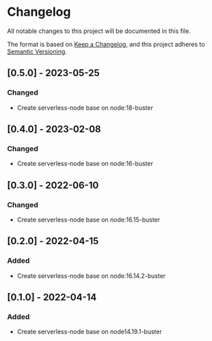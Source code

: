 # Changelog

All notable changes to this project will be documented in this file.

The format is based on [Keep a Changelog](https://keepachangelog.com/en/1.0.0/),
and this project adheres to [Semantic Versioning](https://semver.org/spec/v2.0.0.html).

## [0.5.0] - 2023-05-25

### Changed

- Create serverless-node base on node:18-buster

## [0.4.0] - 2023-02-08

### Changed

- Create serverless-node base on node:16-buster

## [0.3.0] - 2022-06-10

### Changed

- Create serverless-node base on node:16.15-buster

## [0.2.0] - 2022-04-15

### Added

- Create serverless-node base on node:16.14.2-buster

## [0.1.0] - 2022-04-14

### Added

- Create serverless-node base on node14.19.1-buster
